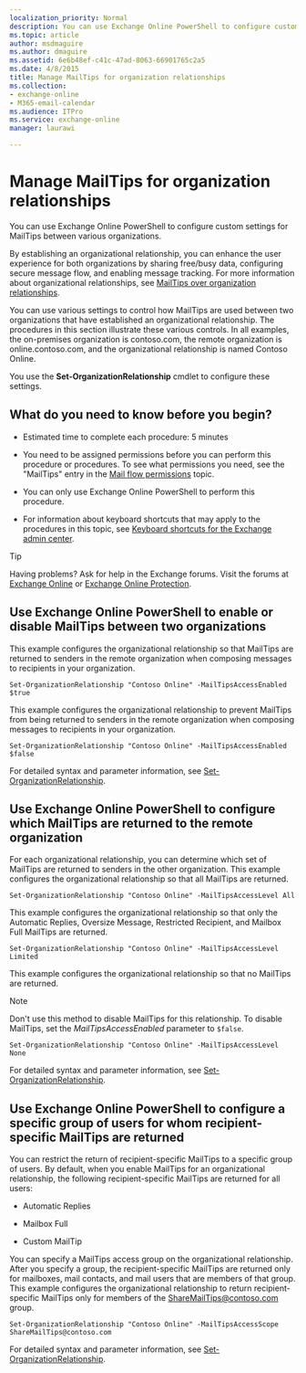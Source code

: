 ```yaml
---
localization_priority: Normal
description: You can use Exchange Online PowerShell to configure custom settings for MailTips between various organizations.
ms.topic: article
author: msdmaguire
ms.author: dmaguire
ms.assetid: 6e6b48ef-c41c-47ad-8063-66901765c2a5
ms.date: 4/8/2015
title: Manage MailTips for organization relationships
ms.collection: 
- exchange-online
- M365-email-calendar
ms.audience: ITPro
ms.service: exchange-online
manager: laurawi

---
```


# Manage MailTips for organization relationships

You can use Exchange Online PowerShell to configure custom settings for MailTips between various organizations.

By establishing an organizational relationship, you can enhance the user experience for both organizations by sharing free/busy data, configuring secure message flow, and enabling message tracking. For more information about organizational relationships, see [MailTips over organization relationships](mailtips-over-organization-relationships.md).

You can use various settings to control how MailTips are used between two organizations that have established an organizational relationship. The procedures in this section illustrate these various controls. In all examples, the on-premises organization is contoso.com, the remote organization is online.contoso.com, and the organizational relationship is named Contoso Online.

You use the **Set-OrganizationRelationship** cmdlet to configure these settings.

## What do you need to know before you begin?

- Estimated time to complete each procedure: 5 minutes

- You need to be assigned permissions before you can perform this procedure or procedures. To see what permissions you need, see the "MailTips" entry in the [Mail flow permissions](https://technet.microsoft.com/library/f49f4fb5-af75-43cb-900f-c5f7b8cfa143.aspx) topic.

- You can only use Exchange Online PowerShell to perform this procedure.

- For information about keyboard shortcuts that may apply to the procedures in this topic, see [Keyboard shortcuts for the Exchange admin center](../../accessibility/keyboard-shortcuts-in-admin-center.md).

> [!TIP]
> Having problems? Ask for help in the Exchange forums. Visit the forums at [Exchange Online](https://go.microsoft.com/fwlink/p/?linkId=267542) or [Exchange Online Protection](https://go.microsoft.com/fwlink/p/?linkId=285351).

## Use Exchange Online PowerShell to enable or disable MailTips between two organizations

This example configures the organizational relationship so that MailTips are returned to senders in the remote organization when composing messages to recipients in your organization.

```
Set-OrganizationRelationship "Contoso Online" -MailTipsAccessEnabled $true
```

This example configures the organizational relationship to prevent MailTips from being returned to senders in the remote organization when composing messages to recipients in your organization.

```
Set-OrganizationRelationship "Contoso Online" -MailTipsAccessEnabled $false
```

For detailed syntax and parameter information, see [Set-OrganizationRelationship](https://technet.microsoft.com/library/4e3b9d1d-cf41-4fd0-97e3-a0bbc816cf87.aspx).

## Use Exchange Online PowerShell to configure which MailTips are returned to the remote organization

For each organizational relationship, you can determine which set of MailTips are returned to senders in the other organization. This example configures the organizational relationship so that all MailTips are returned.

```
Set-OrganizationRelationship "Contoso Online" -MailTipsAccessLevel All
```

This example configures the organizational relationship so that only the Automatic Replies, Oversize Message, Restricted Recipient, and Mailbox Full MailTips are returned.

```
Set-OrganizationRelationship "Contoso Online" -MailTipsAccessLevel Limited
```

This example configures the organizational relationship so that no MailTips are returned.

> [!NOTE]
> Don't use this method to disable MailTips for this relationship. To disable MailTips, set the _MailTipsAccessEnabled_ parameter to `$false`.

```
Set-OrganizationRelationship "Contoso Online" -MailTipsAccessLevel None
```

For detailed syntax and parameter information, see [Set-OrganizationRelationship](https://technet.microsoft.com/library/4e3b9d1d-cf41-4fd0-97e3-a0bbc816cf87.aspx).

## Use Exchange Online PowerShell to configure a specific group of users for whom recipient-specific MailTips are returned

You can restrict the return of recipient-specific MailTips to a specific group of users. By default, when you enable MailTips for an organizational relationship, the following recipient-specific MailTips are returned for all users:

- Automatic Replies

- Mailbox Full

- Custom MailTip

You can specify a MailTips access group on the organizational relationship. After you specify a group, the recipient-specific MailTips are returned only for mailboxes, mail contacts, and mail users that are members of that group. This example configures the organizational relationship to return recipient-specific MailTips only for members of the ShareMailTips@contoso.com group.

```
Set-OrganizationRelationship "Contoso Online" -MailTipsAccessScope ShareMailTips@contoso.com
```

For detailed syntax and parameter information, see [Set-OrganizationRelationship](https://technet.microsoft.com/library/4e3b9d1d-cf41-4fd0-97e3-a0bbc816cf87.aspx).



